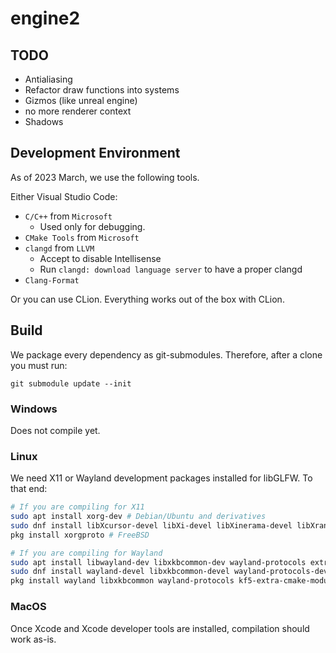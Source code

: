 # engine2

## TODO

- Antialiasing
- Refactor draw functions into systems
- Gizmos (like unreal engine)
- no more renderer context
- Shadows

## Development Environment

As of 2023 March, we use the following tools.

Either Visual Studio Code:

- `C/C++` from `Microsoft`
    - Used only for debugging.
- `CMake Tools` from `Microsoft`
- `clangd` from `LLVM`
    - Accept to disable Intellisense
    - Run `clangd: download language server` to have a proper clangd
- `Clang-Format`

Or you can use CLion. Everything works out of the box with CLion.

## Build

We package every dependency as git-submodules. Therefore, after a clone you must run:

`git submodule update --init`

### Windows

Does not compile yet.

### Linux

We need X11 or Wayland development packages installed for libGLFW. To that end:

```bash
# If you are compiling for X11
sudo apt install xorg-dev # Debian/Ubuntu and derivatives
sudo dnf install libXcursor-devel libXi-devel libXinerama-devel libXrandr-devel # Fedora and derivatives
pkg install xorgproto # FreeBSD

# If you are compiling for Wayland
sudo apt install libwayland-dev libxkbcommon-dev wayland-protocols extra-cmake-modules # Debian/Ubuntu and derivatives
sudo dnf install wayland-devel libxkbcommon-devel wayland-protocols-devel extra-cmake-modules # Fedora and derivatives
pkg install wayland libxkbcommon wayland-protocols kf5-extra-cmake-modules # FreeBSD 
```

### MacOS

Once Xcode and Xcode developer tools are installed, compilation should work as-is.
